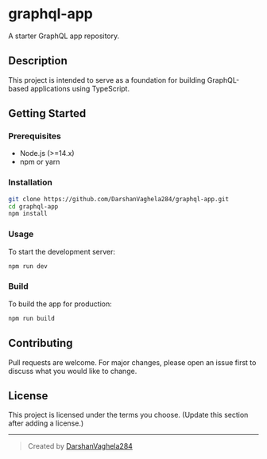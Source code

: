# graphql-app

A starter GraphQL app repository.

## Description

This project is intended to serve as a foundation for building GraphQL-based applications using TypeScript.

## Getting Started

### Prerequisites

- Node.js (>=14.x)
- npm or yarn

### Installation

```bash
git clone https://github.com/DarshanVaghela284/graphql-app.git
cd graphql-app
npm install
```

### Usage

To start the development server:

```bash
npm run dev
```

### Build

To build the app for production:

```bash
npm run build
```

## Contributing

Pull requests are welcome. For major changes, please open an issue first to discuss what you would like to change.

## License

This project is licensed under the terms you choose. (Update this section after adding a license.)

---

> Created by [DarshanVaghela284](https://github.com/DarshanVaghela284)
